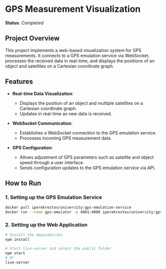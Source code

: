 # GPS Measurement Visualization
**Status**: *Completed*

## Project Overview
This project implements a web-based visualization system for GPS measurements. It connects to a GPS emulation service via WebSocket, processes the received data in real-time, and displays the positions of an object and satellites on a Cartesian coordinate graph.

## Features
- **Real-time Data Visualization**:
  - Displays the position of an object and multiple satellites on a Cartesian coordinate graph.
  - Updates in real-time as new data is received.

- **WebSocket Communication**:
  - Establishes a WebSocket connection to the GPS emulation service.
  - Processes incoming GPS measurement data.

- **GPS Configuration**:
  - Allows adjustment of GPS parameters such as satellite and object speed through a user interface.
  - Sends configuration updates to the GPS emulation service via API.

## How to Run

### 1. Setting up the GPS Emulation Service
```bash
docker pull iperekrestov/university:gps-emulation-service
docker run --name gps-emulator -p 4001:4000 iperekrestov/university:gps-emulation-service
```

### 2. Setting up the Web Application
```bash
# Install the dependencies 
npm install

# Start live-server and select the public folder
npm start
# Or
live-server
```
